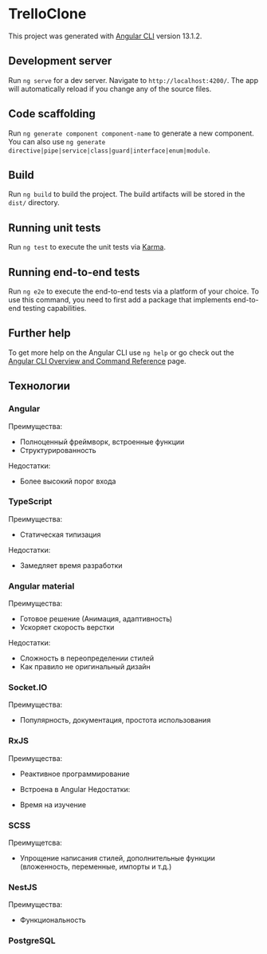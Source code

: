# TrelloClone

This project was generated with [Angular CLI](https://github.com/angular/angular-cli) version 13.1.2.

## Development server

Run `ng serve` for a dev server. Navigate to `http://localhost:4200/`. The app will automatically reload if you change any of the source files.

## Code scaffolding

Run `ng generate component component-name` to generate a new component. You can also use `ng generate directive|pipe|service|class|guard|interface|enum|module`.

## Build

Run `ng build` to build the project. The build artifacts will be stored in the `dist/` directory.

## Running unit tests

Run `ng test` to execute the unit tests via [Karma](https://karma-runner.github.io).

## Running end-to-end tests

Run `ng e2e` to execute the end-to-end tests via a platform of your choice. To use this command, you need to first add a package that implements end-to-end testing capabilities.

## Further help

To get more help on the Angular CLI use `ng help` or go check out the [Angular CLI Overview and Command Reference](https://angular.io/cli) page.



## Технологии

### Angular

 Преимущества:
- Полноценный фреймворк, встроенные функции
- Структурированность

Недостатки:

- Более высокий порог входа 

### TypeScript
Преимущества:

- Статическая типизация

Недостатки:

- Замедляет время разработки

### Angular material
Преимущества:

- Готовое решение (Анимация, адаптивность)
- Ускоряет скорость верстки

Недостатки:

- Сложность в переопределении стилей
- Как правило не оригинальный дизайн

### Socket.IO
Преимущества:
- Популярность, документация, простота использования

### RxJS
Преимущества:
- Реактивное программирование
- Встроена в Angular
Недостатки:

- Время на изучение

### SCSS
Преимущетсва:
- Упрощение написания стилей, дополнительные функции (вложенность, переменные, импорты и т.д.)

### NestJS
Преимущества:
- Функциональность

### PostgreSQL




